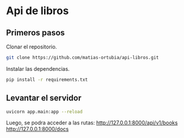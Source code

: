 # Api de libros

## Primeros pasos
Clonar el repositorio.
```bash
git clone https://github.com/matias-ortubia/api-libros.git
````

Instalar las dependencias.
```bash
pip install -r requirements.txt
```

## Levantar el servidor
```bash
uvicorn app.main:app --reload
```

Luego, se podra acceder a las rutas:
http://127.0.0.1:8000/api/v1/books
http://127.0.0.1:8000/docs

